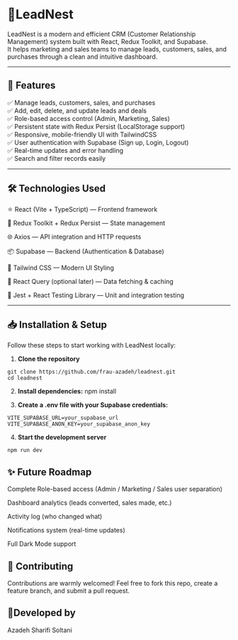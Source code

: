 # 📝LeadNest 

LeadNest is a modern and efficient CRM (Customer Relationship Management) system built with React, Redux Toolkit, and Supabase.  
It helps marketing and sales teams to manage leads, customers, sales, and purchases through a clean and intuitive dashboard.

---

## 🚀 Features

✅ Manage leads, customers, sales, and purchases  
✅ Add, edit, delete, and update leads and deals  
✅ Role-based access control (Admin, Marketing, Sales)  
✅ Persistent state with Redux Persist (LocalStorage support)  
✅ Responsive, mobile-friendly UI with TailwindCSS  
✅ User authentication with Supabase (Sign up, Login, Logout)  
✅ Real-time updates and error handling  
✅ Search and filter records easily  

---

## 🛠️ Technologies Used

⚛️ React (Vite + TypeScript) — Frontend framework 

🛒 Redux Toolkit + Redux Persist — State management  

🌐 Axios — API integration and HTTP requests 

📦 Supabase — Backend (Authentication & Database) 

🎨 Tailwind CSS — Modern UI Styling  

🔎 React Query (optional later) — Data fetching & caching 

🧪 Jest + React Testing Library — Unit and integration testing  

---

## 📥 Installation & Setup

Follow these steps to start working with LeadNest locally:

  1. **Clone the repository**

    git clone https://github.com/frau-azadeh/leadnest.git
    cd leadnest

  2. **Install dependencies:**
    npm install

  3.  **Create a .env file with your Supabase credentials:**

    VITE_SUPABASE_URL=your_supabase_url
    VITE_SUPABASE_ANON_KEY=your_supabase_anon_key

  4. **Start the development server**
  
    npm run dev

## ✨ Future Roadmap
Complete Role-based access (Admin / Marketing / Sales user separation)

Dashboard analytics (leads converted, sales made, etc.)

Activity log (who changed what)

Notifications system (real-time updates)

Full Dark Mode support

## 🤝 Contributing
Contributions are warmly welcomed!
Feel free to fork this repo, create a feature branch, and submit a pull request.

## 🌻Developed by
Azadeh Sharifi Soltani 



